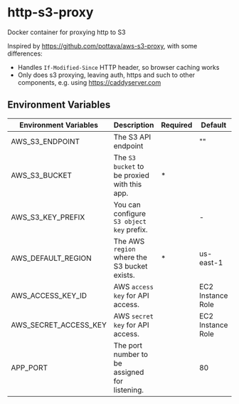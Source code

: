 # http-s3-proxy
Docker container for proxying http to S3

Inspired by https://github.com/pottava/aws-s3-proxy, with some differences:

- Handles `If-Modified-Since` HTTP header, so browser caching works
- Only does s3 proxying, leaving auth, https and such to other components, e.g. using https://caddyserver.com

## Environment Variables

Environment Variables     | Description                                       | Required | Default 
------------------------- | ------------------------------------------------- | -------- | -----------------
AWS_S3_ENDPOINT           | The S3 API endpoint                               |          | ""
AWS_S3_BUCKET             | The `S3 bucket` to be proxied with this app.      | *        | 
AWS_S3_KEY_PREFIX         | You can configure `S3 object key` prefix.         |          | -
AWS_DEFAULT_REGION        | The AWS `region` where the S3 bucket exists.      | *        | us-east-1
AWS_ACCESS_KEY_ID         | AWS `access key` for API access.                  |          | EC2 Instance Role
AWS_SECRET_ACCESS_KEY     | AWS `secret key` for API access.                  |          | EC2 Instance Role
APP_PORT                  | The port number to be assigned for listening.     |          | 80

